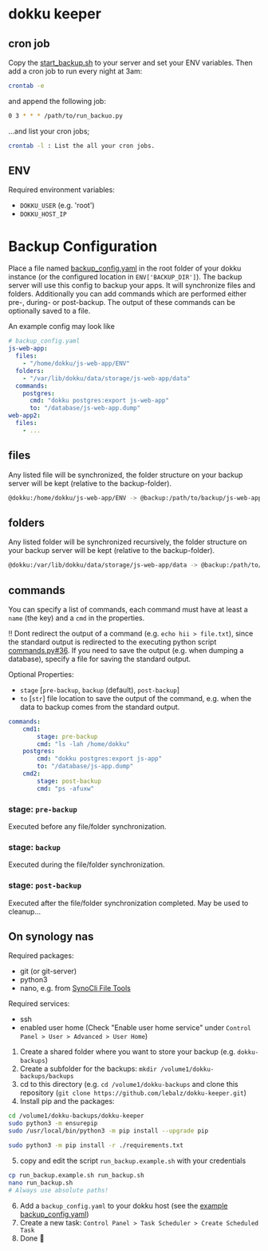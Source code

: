 # dokku keeper

## cron job

Copy the [start_backup.sh](start_backup.sh) to your server and set your ENV variables. Then add a cron job to run every night at 3am:

```sh
crontab -e
```

and append the following job:

```sh
0 3 * * * /path/to/run_backuo.py
```

...and list your cron jobs;
```sh
crontab -l : List the all your cron jobs.
```

## ENV
Required environment variables:
- `DOKKU_USER` (e.g. 'root')
- `DOKKU_HOST_IP`

# Backup Configuration

Place a file named [backup_config.yaml](backup_config.yaml) in the root folder of your dokku instance (or the configured location in `ENV['BACKUP_DIR']`). The backup server will use this config to backup your apps. It will synchronize files and folders. Additionally you can add commands which are performed either pre-, during- or post-backup. The output of these commands can be optionally saved to a file.

An example config may look like

```yaml
# backup_config.yaml
js-web-app:
  files:
    - "/home/dokku/js-web-app/ENV"
  folders:
    - "/var/lib/dokku/data/storage/js-web-app/data"
  commands:
    postgres:
      cmd: "dokku postgres:export js-web-app"
      to: "/database/js-web-app.dump"
web-app2:
  files:
    - ...
```

## files

Any listed file will be synchronized, the folder structure on your backup server will be kept (relative to the backup-folder).

```sh
@dokku:/home/dokku/js-web-app/ENV -> @backup:/path/to/backup/js-web-app/backup-2021-04-30/home/dokku/js-web-app/ENV
```

## folders

Any listed folder will be synchronized recursively, the folder structure on your backup server will be kept (relative to the backup-folder).

```sh
@dokku:/var/lib/dokku/data/storage/js-web-app/data -> @backup:/path/to/backup/js-web-app/backup-2021-04-30/var/lib/dokku/data/storage/js-web-app/data
```

## commands
You can specify a list of commands, each command must have at least a `name` (the key) and a `cmd` in the properties.

!! Dont redirect the output of a command (e.g. `echo hii > file.txt`), since the standard output is redirected to the executing python script [commands.py#36](https://github.com/lebalz/dokku-keeper/blob/main/lib/command.py#L36). If you need to save the output (e.g. when dumping a database), specify a file for saving the standard output.

Optional Properties:
- `stage` [`pre-backup`, `backup` (default), `post-backup`]
- `to` [`str`] file location to save the output of the command, e.g. when the data to backup comes from the standard output.

```yaml
commands:
    cmd1:
        stage: pre-backup
        cmd: "ls -lah /home/dokku"
    postgres:
        cmd: "dokku postgres:export js-app"
        to: "/database/js-app.dump"
    cmd2:
        stage: post-backup
        cmd: "ps -afuxw"
```

### stage: `pre-backup`
Executed before any file/folder synchronization.
### stage: `backup`
Executed during the file/folder synchronization.
### stage: `post-backup`
Executed after the file/folder synchronization completed. May be used to cleanup...




## On synology nas

Required packages:
- git (or git-server)
- python3
- nano, e.g. from [SynoCli File Tools](https://think.unblog.ch/en/how-to-install-nano-on-synology-nas/)

Required services:
- ssh
- enabled user home (Check "Enable user home service" under `Control Panel > User > Advanced > User Home`)

1. Create a shared folder where you want to store your backup (e.g. `dokku-backups`)
2. Create a subfolder for the backups: `mkdir /volume1/dokku-backups/backups`
3. cd to this directory (e.g. `cd /volume1/dokku-backups` and clone this repository (`git clone https://github.com/lebalz/dokku-keeper.git`)
4. Install pip and the packages:
```sh
cd /volume1/dokku-backups/dokku-keeper
sudo python3 -m ensurepip
sudo /usr/local/bin/python3 -m pip install --upgrade pip

sudo python3 -m pip install -r ./requirements.txt
```
5. copy and edit the script `run_backup.example.sh` with your credentials
```sh
cp run_backup.example.sh run_backup.sh
nano run_backup.sh
# Always use absolute paths!
```
6. Add a `backup_config.yaml` to your dokku host (see the [example backup_config.yaml](backup_config.yaml))
7. Create a new task: `Control Panel > Task Scheduler > Create Scheduled Task`
8. Done 🎊

